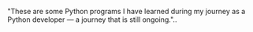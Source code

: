 "These are some Python programs I have learned during my journey as a Python developer — a journey that is still ongoing."..
